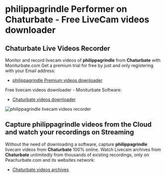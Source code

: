 # philippagrindle Performer on Chaturbate - Free LiveCam videos downloader

## Chaturbate Live Videos Recorder

Monitor and record livecam videos of **philippagrindle** from **Chaturbate** with Moniturbate.com
Get a premium trial for free by just and only registering with your Email address:
* [philippagrindle Premium videos downloader](https://moniturbate.com/request-demo-licence-key.html)

Free livecam videos downloader - Moniturbate Software:
* [Chaturbate videos downloader](https://moniturbate.com/moniturbate-download-software.html)

![philippagrindle livecam videos recorder](https://peachurnet.com/templates/moniturbate-software.png)


## Capture philippagrindle videos from the Cloud and watch your recordings on Streaming

Without the need of downloading a software, capture **philippagrindle** livecam videos from **Chaturbate** 100% online.
Watch Livecam archives from **Chaturbate** unlimitedly from thousands of existing recordings, only on Peachurbate.com and its websites network:
* [Chaturbate videos archives](https://peachurnet.com/)